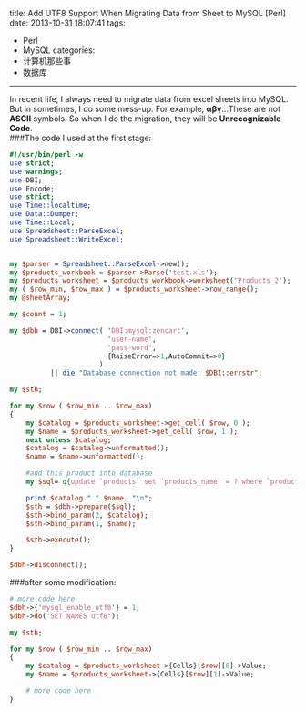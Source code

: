 title: Add UTF8 Support When Migrating Data from Sheet to MySQL [Perl]
date: 2013-10-31 18:07:41
tags:
  - Perl
  - MySQL
categories:
  - 计算机那些事
  - 数据库
---

In recent life, I always need to migrate data from excel sheets into MySQL. But in sometimes, I do some mess-up. For example, **αβγ**...These are not **ASCII** symbols. So when I do the migration, they will be **Unrecognizable Code**.  
###The code I used at the first stage:
<!-- more -->
```perl
#!/usr/bin/perl -w
use strict;  
use warnings;
use DBI;
use Encode;
use strict;
use Time::localtime;
use Data::Dumper;
use Time::Local;
use Spreadsheet::ParseExcel;  
use Spreadsheet::WriteExcel;


my $parser = Spreadsheet::ParseExcel->new();  
my $products_workbook = $parser->Parse('test.xls');  
my $products_worksheet = $products_workbook->worksheet('Products_2');
my ( $row_min, $row_max ) = $products_worksheet->row_range();  
my @sheetArray;

my $count = 1;

my $dbh = DBI->connect( 'DBI:mysql:zencart',
                        'user-name',
                        'pass-word',
                        {RaiseError=>1,AutoCommit=>0}
                      )
          || die "Database connection not made: $DBI::errstr";

my $sth;

for my $row ( $row_min .. $row_max)
{  
    my $catalog = $products_worksheet->get_cell( $row, 0 );
    my $name = $products_worksheet->get_cell( $row, 1 );
    next unless $catalog;  
    $catalog = $catalog->unformatted();
    $name = $name->unformatted();

    #add this product into database
    my $sql= q{update `products` set `products_name` = ? where `products_catalog` = ?};

    print $catalog." ".$name. "\n";
    $sth = $dbh->prepare($sql);
    $sth->bind_param(2, $catalog);
    $sth->bind_param(1, $name);

    $sth->execute();
}

$dbh->disconnect();

```

###after some modification:

```perl
# more code here
$dbh->{'mysql_enable_utf8'} = 1;
$dbh->do('SET NAMES utf8');

my $sth;

for my $row ( $row_min .. $row_max)
{  
    my $catalog = $products_worksheet->{Cells}[$row][0]->Value;
    my $name = $products_worksheet->{Cells}[$row][1]->Value;

	# more code here
}
```

